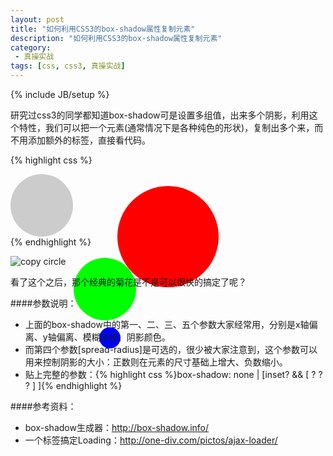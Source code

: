 ```yaml
---
layout: post
title: "如何利用CSS3的box-shadow属性复制元素"
description: "如何利用CSS3的box-shadow属性复制元素"
category:
 - 真操实战
tags: [css, css3, 真操实战]
---
```

{% include JB/setup %}

研究过css3的同学都知道box-shadow可是设置多组值，出来多个阴影，利用这个特性，我们可以把一个元素(通常情况下是各种纯色的形状)，复制出多个来，而不用添加额外的标签，直接看代码。

{% highlight css %}
<style type="text/css">  
.circle{    
    width: 100px;    
    height: 100px;    
    background-color: #ccc;    
    border-radius: 50px;    
    box-shadow: 202px 50px 0 31px #f00,  
    101px 134px 0 0px #0f0,  
    109px 212px 0 -33px #00f;  
}    
</style>  
<div class="circle"></div> 
{% endhighlight %}

![copy circle][1]


看了这个之后，那个经典的菊花是不是可以很快的搞定了呢？

####参数说明：
<ul>
<li>上面的box-shadow中的第一、二、三、五个参数大家经常用，分别是x轴偏离、y轴偏离、模糊半径、阴影颜色。</li>
<li>而第四个参数[spread-radius]是可选的，很少被大家注意到，这个参数可以用来控制阴影的大小：正数则在元素的尺寸基础上增大、负数缩小。</li>
<li>贴上完整的参数：{% highlight css %}box-shadow:  none | [inset? && [ <offset-x> <offset-y> <blur-radius>? <spread-radius>? <color>? ] ]{% endhighlight %}</li>
</ul>

####参考资料：
* box-shadow生成器：<http://box-shadow.info/>
* 一个标签搞定Loading：<http://one-div.com/pictos/ajax-loader/>

[1]: http://fefly.github.com/content/20121218/copy-dot.png "copy-dot.png"
